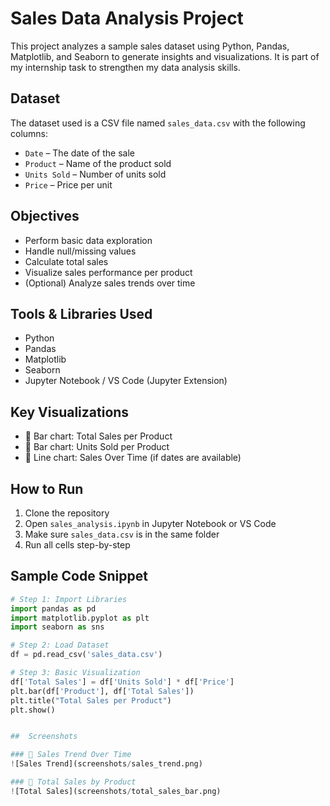 #  Sales Data Analysis Project

This project analyzes a sample sales dataset using Python, Pandas, Matplotlib, and Seaborn to generate insights and visualizations. It is part of my internship task to strengthen my data analysis skills.

##  Dataset

The dataset used is a CSV file named `sales_data.csv` with the following columns:

- `Date` – The date of the sale  
- `Product` – Name of the product sold  
- `Units Sold` – Number of units sold  
- `Price` – Price per unit  

##  Objectives

- Perform basic data exploration  
- Handle null/missing values  
- Calculate total sales  
- Visualize sales performance per product  
- (Optional) Analyze sales trends over time  

##  Tools & Libraries Used

- Python
- Pandas
- Matplotlib
- Seaborn
- Jupyter Notebook / VS Code (Jupyter Extension)

##  Key Visualizations

- 📌 Bar chart: Total Sales per Product  
- 📌 Bar chart: Units Sold per Product  
- 📌 Line chart: Sales Over Time (if dates are available)

##  How to Run

1. Clone the repository  
2. Open `sales_analysis.ipynb` in Jupyter Notebook or VS Code  
3. Make sure `sales_data.csv` is in the same folder  
4. Run all cells step-by-step

##  Sample Code Snippet

```python
# Step 1: Import Libraries
import pandas as pd
import matplotlib.pyplot as plt
import seaborn as sns

# Step 2: Load Dataset
df = pd.read_csv('sales_data.csv')

# Step 3: Basic Visualization
df['Total Sales'] = df['Units Sold'] * df['Price']
plt.bar(df['Product'], df['Total Sales'])
plt.title("Total Sales per Product")
plt.show()


##  Screenshots

### 🔹 Sales Trend Over Time  
![Sales Trend](screenshots/sales_trend.png)

### 🔹 Total Sales by Product  
![Total Sales](screenshots/total_sales_bar.png)



